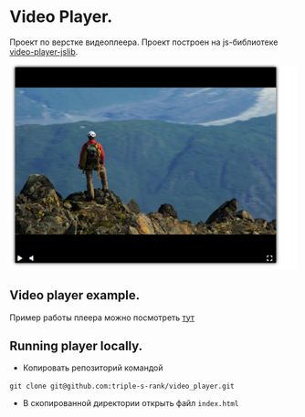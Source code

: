 # Video Player.
Проект по верстке видеоплеера. Проект построен на js-библиотеке [video-player-jslib](https://github.com/devmanorg/video-player-jslib).


![image](webfonts/video-player.png)


## Video player example.
Пример работы плеера можно посмотреть [тут](https://triple-s-rank.github.io/video_player/)
## Running player locally.

 - Копировать репозиторий командой  

`git clone git@github.com:triple-s-rank/video_player.git`

 - В скопированной директории открыть файл `index.html`
